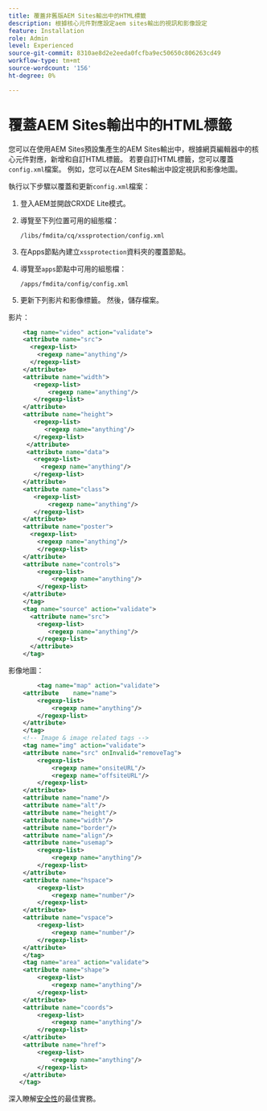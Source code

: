 ```yaml
---
title: 覆蓋非舊版AEM Sites輸出中的HTML標籤
description: 根據核心元件對應設定aem sites輸出的視訊和影像設定
feature: Installation
role: Admin
level: Experienced
source-git-commit: 8310ae8d2e2eeda0fcfba9ec50650c806263cd49
workflow-type: tm+mt
source-wordcount: '156'
ht-degree: 0%

---
```



# 覆蓋AEM Sites輸出中的HTML標籤

您可以在使用AEM Sites預設集產生的AEM Sites輸出中，根據網頁編輯器中的核心元件對應，新增和自訂HTML標籤。 若要自訂HTML標籤，您可以覆蓋`config.xml`檔案。 例如，您可以在AEM Sites輸出中設定視訊和影像地圖。

執行以下步驟以覆蓋和更新`config.xml`檔案：

1. 登入AEM並開啟CRXDE Lite模式。

1. 導覽至下列位置可用的組態檔：

   `/libs/fmdita/cq/xssprotection/config.xml`

1. 在Apps節點內建立`xssprotection`資料夾的覆蓋節點。

1. 導覽至`apps`節點中可用的組態檔：

   `/apps/fmdita/config/config.xml`

1. 更新下列影片和影像標籤。 然後，儲存檔案。

影片：

```XML
    <tag name="video" action="validate">
   	<attribute name="src">
      <regexp-list>
        <regexp name="anything"/>
      </regexp-list>
    </attribute>
    <attribute name="width">
       <regexp-list>
           <regexp name="anything"/>
       </regexp-list>
    </attribute>
    <attribute name="height">
       <regexp-list>
          <regexp name="anything"/>
       </regexp-list>
     </attribute>
     <attribute name="data">
       <regexp-list>
         <regexp name="anything"/>
       </regexp-list>
    </attribute>
    <attribute name="class">
       <regexp-list>
           <regexp name="anything"/>
       </regexp-list>
    </attribute>
    <attribute name="poster">
      <regexp-list>
        <regexp name="anything"/>
        </regexp-list>
    </attribute>
    <attribute name="controls">
        <regexp-list>
            <regexp name="anything"/>
        </regexp-list>
    </attribute>
    </tag>
    <tag name="source" action="validate">
      <attribute name="src">
        <regexp-list>
           <regexp name="anything"/>
        </regexp-list>
      </attribute>
    </tag>
```

影像地圖：

```XML
    	<tag name="map" action="validate">
	<attribute    name="name">
		<regexp-list>
			<regexp name="anything"/>
		</regexp-list>
	</attribute>
    </tag>
    <!-- Image & image related tags -->
    <tag name="img" action="validate">
	<attribute name="src" onInvalid="removeTag">
		<regexp-list>
			<regexp name="onsiteURL"/>
			<regexp name="offsiteURL"/>
		</regexp-list>
	</attribute>
	<attribute name="name"/>
	<attribute name="alt"/>
	<attribute name="height"/>
	<attribute name="width"/>
	<attribute name="border"/>
	<attribute name="align"/>
	<attribute name="usemap">
		<regexp-list>
			<regexp name="anything"/>
		</regexp-list>
	</attribute>
	<attribute name="hspace">
		<regexp-list>
			<regexp name="number"/>
		</regexp-list>
	</attribute>
	<attribute name="vspace">
		<regexp-list>
			<regexp name="number"/>
		</regexp-list>
	</attribute>
    </tag>
    <tag name="area" action="validate">
	<attribute name="shape">
		<regexp-list>
			<regexp name="anything"/>
		</regexp-list>
	</attribute>
	<attribute name="coords">
		<regexp-list>
			<regexp name="anything"/>
		</regexp-list>
	</attribute>
	<attribute name="href">
		<regexp-list>
			<regexp name="anything"/>
		</regexp-list>
	</attribute>
   </tag>
```




深入瞭解[安全性](https://experienceleague.adobe.com/zh-hant/docs/experience-manager-65/content/implementing/developing/introduction/security)的最佳實務。